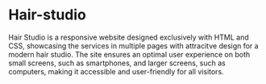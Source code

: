 # Hair-studio
Hair Studio is a responsive website designed exclusively with HTML and CSS, showcasing the services in multiple pages with attracitve design for a modern hair studio. The site ensures an optimal user experience on both small screens, such as smartphones, and larger screens, such as computers, making it accessible and user-friendly for all visitors.
